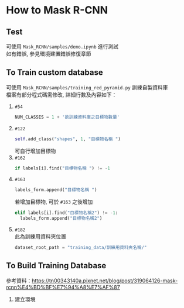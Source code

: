 # How to Mask R-CNN

## Test
可使用 `Mask_RCNN/samples/demo.ipynb` 進行測試<br>
如有錯誤, 參見環境建置錯誤修復章節<br>

## To Train custom database
可使用 `Mask_RCNN/samples/training_red_pyramid.py` 訓練自製資料庫<br>
檔案有部分程式碼需修改, 詳細行數及內容如下：<br>
1.  `#54` <br>
    ```python
    NUM_CLASSES = 1 + '欲訓練資料庫之目標物數量'
    ```
2.  `#122` <br>
    ```python
    self.add_class("shapes", 1, "目標物名稱 ")
    ```
    可自行增加目標物<br>
3.  `#162` <br>
    ```python
    if labels[i].find("目標物名稱 ") != -1
    ```
4.  `#163` <br>
    ```python
    labels_form.append("目標物名稱 ")
    ```
    若增加目標物, 可於 `#163` 之後增加<br>
    ```python
    elif labels[i].find("目標物名稱2") != -1:
      labels_form.append("目標物名稱2")
    ```
5.  `#182` <br>
    此為訓練用資料夾位置<br>
    ```python
    dataset_root_path = "training_data/訓練用資料夾名稱/"
    ```

## To Build Training Database
參考資料：https://tn00343140a.pixnet.net/blog/post/319064126-mask-rcnn%E4%BD%BF%E7%94%A8%E7%AF%87
1.  建立環境
